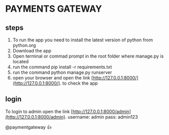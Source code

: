 # PAYMENTS GATEWAY
## steps
1. To run the app you need to install the latest version of python from python.org
2. Download the app
3. Open terminal or commad prompt in the root folder where manage.py is located
4. run the command pip install -r requirements.txt
5. run the command python manage.py runserver
6. open your browser and open the link [http://127.0.0.1:8000/](http://127.0.0.1:8000/). to check the app


## login
To login to admin open the link [http://127.0.0.1:8000/admin](http://127.0.0.1:8000/admin). 
username: admin
pass: admin123

@paymentgateway :+1:

